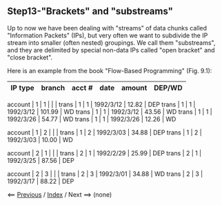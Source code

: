 
<link rel="stylesheet" type="text/css" href="../style.css">

## Step13-"Brackets" and "substreams"

Up to now we have been dealing with "streams" of data chunks called "Information Packets" (IPs), but very often we want to subdivide the IP stream into smaller (often nested) groupings.  We call them "substreams", and they are delimited by special non-data IPs called "open bracket" and "close bracket".

Here is an example from the book "Flow-Based Programming" (Fig. 9.1): 

 IP type     | branch   | acct #   | date     | amount  | DEP/WD
 --- | --- | --- | --- | ---:| --- 

 account | 1 | 1 | | |
 trans | 1 | 1 | 1992/3/12 |  12.82 | DEP
 trans | 1 | 1 | 1992/3/12 | 101.99 | WD
 trans | 1 | 1 | 1992/3/12 |  43.56 | WD
 trans | 1 | 1 | 1992/3/26 |  54.77 | WD
 trans | 1 | 1 | 1992/3/26 |  12.26 | WD
 
 account | 1 | 2 | | |
 trans | 1 | 2 | 1992/3/03 |  34.88 | DEP
 trans | 1 | 2 | 1992/3/03 |  10.00 | WD
       
 account | 2 | 1 | | |
 trans | 2 | 1 | 1992/2/29 |  25.99 | DEP
 trans | 2 | 1 | 1992/3/25 |  87.56 | DEP

 account | 2 | 3 | | |
 trans | 2 | 3 | 1992/3/01 |  34.88 | WD
 trans | 2 | 3 | 1992/3/17 |  88.22 | DEP

<span class=middle> &lt;== <a href="../Step12/">  Previous</a> / <a href="https://github.com/jpaulm/fbp-tutorial-filter-file/"> Index</a> /  Next ==&gt; (none)</span>
